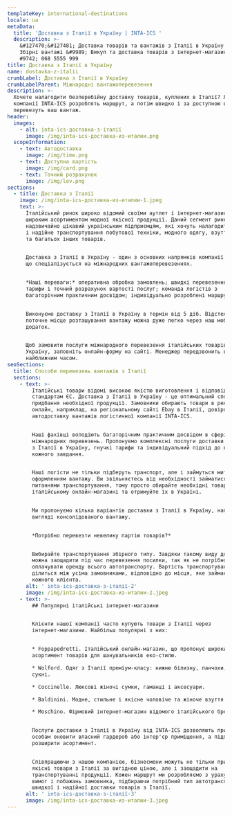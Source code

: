 ```yaml
---
templateKey: international-destinations
locale: ua
metaData:
  title: 'Доставка з Італії в Україну | INTA-ICS '
  description: >-
    &#127470;&#127481; Доставка товарів та вантажів з Італії в Україну &#9989;
    Збірні вантажі &#9989; Викуп та доставка товарів з інтернет-магазинів &
    #9742; 068 5555 999
title: Доставка з Італії в Україну
name: dostavka-z-italii
crumbLabel: Доставка з Італії в Україну
crumbLabelParent: Міжнародні вантажоперевезення
description: >-
  Хочете налагодити безперебійну доставку товарів, куплених в Італії? Логісти
  компанії INTA-ICS розроблять маршрут, а потім швидко і за доступною вартістю
  перевезуть ваш вантаж.
header:
  images:
    - alt: inta-ics-доставка-з-італії
      image: /img/inta-ics-доставка-из-италии.png
  scopeInformation:
    - text: Автодоставка
      image: /img/time.png
    - text: Доступна вартість
      image: /img/card.png
    - text: Точний розрахунок
      image: /img/lov.png
sections:
  - title: Доставка з Італії
    image: /img/inta-ics-доставка-из-италии-1.jpeg
    text: >-
      Італійський ринок широко відомий своїми аутлет і інтернет-магазинами з
      широким асортиментом модної якісної продукції. Даний сегмент ринку
      надзвичайно цікавий українським підприємцям, які хочуть налагодити швидке
      і надійне транспортування побутової техніки, модного одягу, взуття, сумок
      та багатьох інших товарів.


      Доставка з Італії в Україну - один з основних напрямків компанії INTA-ICS,
      що спеціалізується на міжнародних вантажоперевезеннях.


      *Наші переваги:* оперативна обробка замовлень; швидкі перевезення; гнучкі
      тарифи і точний розрахунок вартості послуг; команда логістів з
      багаторічним практичним досвідом; індивідуально розроблені маршрути.


      Виконуємо доставку з Італії в Україну в термін від 5 діб. Відстежувати
      поточне місце розташування вантажу можна дуже легко через наш мобільний
      додаток.


      Щоб замовити послуги міжнародного перевезення італійських товарів в
      Україну, заповніть онлайн-форму на сайті. Менеджер передзвонить вам
      найближчим часом.
seoSections:
  title: Способи перевезень вантажів з Італії
  sections:
    - text: >-
        Італійські товари відомі високою якістю виготовлення і відповідністю
        стандартам ЄС. Доставка з Італії в Україну - це оптимальний спосіб
        придбання необхідної продукції. Замовники обирають товари в режимі
        онлайн, наприклад, на регіональному сайті Ebay в Італії, довіряючи
        автодоставку вантажів логістичної компанії INTA-ICS.


        Наші фахівці володіють багаторічним практичним досвідом в сфері
        міжнародних перевезень. Пропонуємо комплексні послуги доставки вантажів
        з Італії в Україну, гнучкі тарифи та індивідуальний підхід до вирішення
        кожного завдання.


        Наші логісти не тільки підберуть транспорт, але і займуться митним
        оформленням вантажу. Ви звільняєтесь від необхідності займатися
        питаннями транспортування, тому просто обирайте необхідні товари в
        італійському онлайн-магазині та отримуйте їх в Україні.


        Ми пропонуємо кілька варіантів доставки з Італії в Україну, наприклад, у
        вигляді консолідованого вантажу.


        *Потрібно перевезти невелику партію товарів?* 


        Вибирайте транспортування збірного типу. Завдяки такому виду доставки
        можна заощадити під час перевезення посилки, так як не потрібно
        оплачувати оренду всього автотранспорту. Вартість транспортування
        ділиться між усіма замовниками, відповідно до місця, яке займає вантаж
        кожного клієнта.
      alt: ' inta-ics-доставка-з-італії-2'
      image: /img/inta-ics-доставка-из-италии-2.jpeg
    - text: >-
        ## Популярні італійські інтернет-магазини


        Клієнти нашої компанії часто купують товари з Італії через
        інтернет-магазини. Найбільш популярні з них:


        * Foppapedretti. Італійський онлайн-магазин, що пропонує широкий
        асортимент товарів для шанувальників еко-стилю.

        * Wolford. Одяг з Італії преміум-класу: нижню білизну, панчохи, легінси,
        сукні.

        * Coccinelle. Люксові жіночі сумки, гаманці і аксесуари.

        * Baldinini. Модне, стильне і якісне чоловіче та жіноче взуття.

        * Moschino. Фірмовий інтернет-магазин відомого італійського бренду.


        Послуги доставки з Італії в Україну від INTA-ICS дозволяють приватним
        особам оновити власний гардероб або інтер'єр приміщення, а підприємцям -
        розширити асортимент.


        Співпрацюючи з нашою компанією, бізнесмени можуть не тільки придбати
        якісні товари з Італії за вигідною ціною, але і заощадити на
        транспортуванні продукції. Кожен маршрут ми розробляємо з урахуванням
        вимог і побажань замовника, підбираючи потрібний тип автотранспорту для
        швидкої і надійної доставки товарів з Італії.
      alt: ' inta-ics-доставка-з-італії-3'
      image: /img/inta-ics-доставка-из-италии-3.jpeg
---
```

